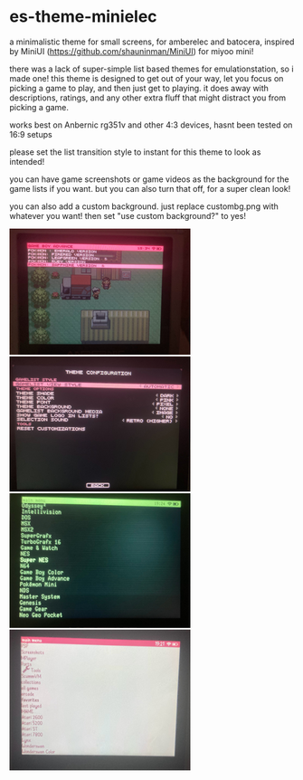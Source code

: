 # es-theme-minielec
a minimalistic theme for small screens, for amberelec and batocera, inspired by MiniUI (https://github.com/shauninman/MiniUI) for miyoo mini!

there was a lack of super-simple list based themes for emulationstation, so i made one! this theme is designed to get out of your way, let you focus on picking a game to play, and then just get to playing. it does away with descriptions, ratings, and any other extra fluff that might distract you from picking a game. 

works best on Anbernic rg351v and other 4:3 devices, hasnt been tested on 16:9 setups

please set the list transition style to instant for this theme to look as intended!

you can have game screenshots or game videos as the background for the game lists if you want. but you can also turn that off, for a super clean look!

you can also add a custom background. just replace custombg.png with whatever you want! then set "use custom background?" to yes!

![](screenshots/minielec_gamelist2.png)
![](screenshots/minielec_config.png)
![](screenshots/minielec_crt.png)
![](screenshots/minielec_cute.png)

